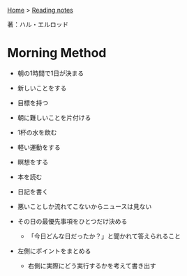 <style>section h1 { color: #069; }</style>

[Home](/) > [Reading notes](/reading_notes/)

著：ハル・エルロッド

Morning Method
===

* 朝の1時間で1日が決まる
* 新しいことをする
* 目標を持つ
* 朝に難しいことを片付ける
* 1杯の水を飲む
* 軽い運動をする
* 瞑想をする
* 本を読む
* 日記を書く
* 悪いことしか流れてこないからニュースは見ない

* その日の最優先事項をひとつだけ決める
    * 「今日どんな日だったか？」と聞かれて答えられること

* 左側にポイントをまとめる
    * 右側に実際にどう実行するかを考えて書き出す
